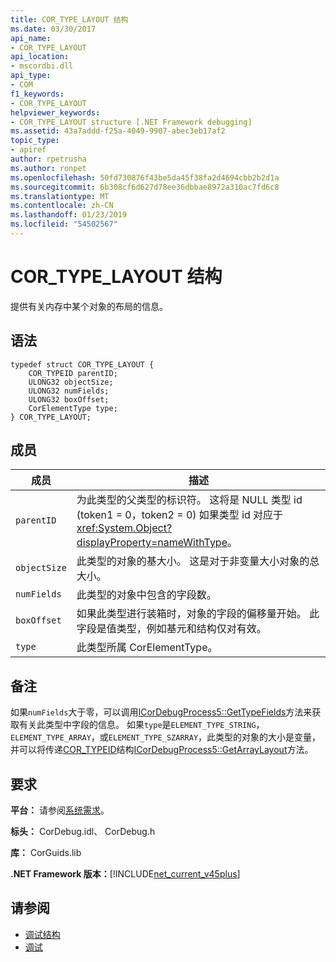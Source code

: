 ```yaml
---
title: COR_TYPE_LAYOUT 结构
ms.date: 03/30/2017
api_name:
- COR_TYPE_LAYOUT
api_location:
- mscordbi.dll
api_type:
- COM
f1_keywords:
- COR_TYPE_LAYOUT
helpviewer_keywords:
- COR_TYPE_LAYOUT structure [.NET Framework debugging]
ms.assetid: 43a7addd-f25a-4049-9907-abec3eb17af2
topic_type:
- apiref
author: rpetrusha
ms.author: ronpet
ms.openlocfilehash: 50fd730876f43be5da45f38fa2d4694cbb2b2d1a
ms.sourcegitcommit: 6b308cf6d627d78ee36dbbae8972a310ac7fd6c8
ms.translationtype: MT
ms.contentlocale: zh-CN
ms.lasthandoff: 01/23/2019
ms.locfileid: "54502567"
---
```

# <a name="cortypelayout-structure"></a>COR_TYPE_LAYOUT 结构
提供有关内存中某个对象的布局的信息。  
  
## <a name="syntax"></a>语法  
  
```  
typedef struct COR_TYPE_LAYOUT {  
    COR_TYPEID parentID;  
    ULONG32 objectSize;  
    ULONG32 numFields;  
    ULONG32 boxOffset;  
    CorElementType type;  
} COR_TYPE_LAYOUT;  
```  
  
## <a name="members"></a>成员  
  
|成员|描述|  
|------------|-----------------|  
|`parentID`|为此类型的父类型的标识符。 这将是 NULL 类型 id (token1 = 0，token2 = 0) 如果类型 id 对应于<xref:System.Object?displayProperty=nameWithType>。|  
|`objectSize`|此类型的对象的基大小。 这是对于非变量大小对象的总大小。|  
|`numFields`|此类型的对象中包含的字段数。|  
|`boxOffset`|如果此类型进行装箱时，对象的字段的偏移量开始。 此字段是值类型，例如基元和结构仅对有效。|  
|`type`|此类型所属 CorElementType。|  
  
## <a name="remarks"></a>备注  
 如果`numFields`大于零，可以调用[ICorDebugProcess5::GetTypeFields](../../../../docs/framework/unmanaged-api/debugging/icordebugprocess5-gettypefields-method.md)方法来获取有关此类型中字段的信息。 如果`type`是`ELEMENT_TYPE_STRING`， `ELEMENT_TYPE_ARRAY`，或`ELEMENT_TYPE_SZARRAY`，此类型的对象的大小是变量，并可以将传递[COR_TYPEID](../../../../docs/framework/unmanaged-api/debugging/cor-typeid-structure.md)结构[ICorDebugProcess5::GetArrayLayout](../../../../docs/framework/unmanaged-api/debugging/icordebugprocess5-getarraylayout-method.md)方法。  
  
## <a name="requirements"></a>要求  
 **平台：** 请参阅[系统需求](../../../../docs/framework/get-started/system-requirements.md)。  
  
 **标头：** CorDebug.idl、 CorDebug.h  
  
 **库：** CorGuids.lib  
  
 **.NET Framework 版本：**[!INCLUDE[net_current_v45plus](../../../../includes/net-current-v45plus-md.md)]  
  
## <a name="see-also"></a>请参阅
- [调试结构](../../../../docs/framework/unmanaged-api/debugging/debugging-structures.md)
- [调试](../../../../docs/framework/unmanaged-api/debugging/index.md)
